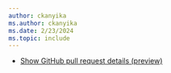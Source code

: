 ```yaml
---
author: ckanyika
ms.author: ckanyika
ms.date: 2/23/2024
ms.topic: include
---
```


- [Show GitHub pull request details (preview)](#show-github-pull-request-details-preview)
